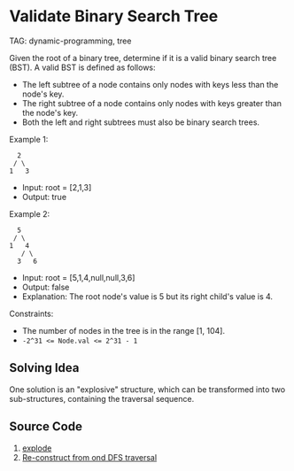 # Validate Binary Search Tree

TAG: dynamic-programming, tree

Given the root of a binary tree, determine if it is a valid binary search tree (BST). A valid BST is defined as follows:

* The left subtree of a node contains only nodes with keys less than the node's
  key.
* The right subtree of a node contains only nodes with keys greater than the node's
  key.
* Both the left and right subtrees must also be binary search trees.

Example 1:

```
  2
 / \
1   3
```

* Input: root = [2,1,3]
* Output: true

Example 2:

```
  5
 / \
1   4
   / \
  3   6
```

* Input: root = [5,1,4,null,null,3,6]
* Output: false
* Explanation: The root node's value is 5 but its right child's value is 4.

Constraints:

* The number of nodes in the tree is in the range [1, 104].
* `-2^31 <= Node.val <= 2^31 - 1`

## Solving Idea

One solution is an "explosive" structure, which can be transformed into two sub-structures, containing the traversal sequence.

## Source Code

1. [explode](../src/m0098.py)
2. [Re-construct from ond DFS traversal](../src/m0098_rebuild.py)
